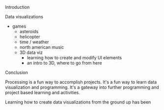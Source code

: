 Introduction  

Data visualizations  

* games  
    * asteroids  
    * helicopter  
    * time / weather  
    * north american music
    * 3D data viz
        * learning how to create and modify UI elements
        * an intro to 3D, where to go from here

Conclusion  

Processing is a fun way to accomplish projects. It's a fun way to learn data visualization and programming. It's a gateway into further programming and project based learning and activities.

Learning how to create data visualizations from the ground up has been 
